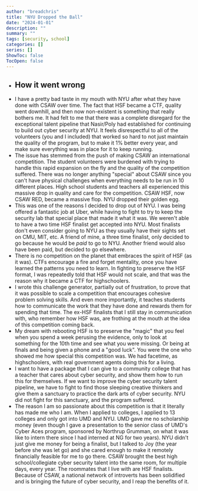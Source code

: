 ```yaml
---
author: "breadchris"
title: "NYU Dropped the Ball"
date: "2024-01-01"
description: ""
summary: ""
tags: [security, school]
categories: []
series: []
ShowToc: false
TocOpen: false
---
```


- ## How it went wrong
- I have a pretty bad taste in my mouth with NYU after what they have done with CSAW over time. The fact that HSF became a CTF, quality went downhill, and then now non-existent is something that really bothers me. It had felt to me that there was a complete disregard for the exceptional talent pipeline that Nasir/Poly had established for continuing to build out cyber security at NYU. It feels disrespectful to all of the volunteers (you and I included) that worked so hard to not just maintain the quality of the program, but to make it 1% better every year, and make sure everything was in place for it to keep running.
- The issue has stemmed from the push of making CSAW an international competition. The student volunteers were burdened with trying to handle this rapid expansion on the fly and the quality of the competition suffered. There was no longer anything "special" about CSAW since you can't have physical challenges when everything needs to be run in 10 different places. High school students and teachers all experienced this massive drop in quality and care for the competition. CSAW HSF, now CSAW RED, became a massive flop. NYU dropped their golden egg.
- This was one of the reasons I decided to drop out of NYU. I was being offered a fantastic job at Uber, while having to fight to try to keep the security lab that special place that made it what it was. We weren't able to have a two time HSF finalist get accepted into NYU. Most finalists don't even consider going to NYU as they usually have their sights set on CMU, MIT, etc. A friend of mine, a three time finalist, only decided to go because he would be *paid* to go to NYU. Another friend would also have been paid, but decided to go elsewhere.
- There is no competition on the planet that embraces the spirit of HSF (as it was). CTFs encourage a fire and forget mentality, once you have learned the patterns you need to learn. In fighting to preserve the HSF format, I was repeatedly told that HSF would not scale, and that was the reason why it became a CTF for highschoolers.
- I wrote this challenge generator, partially out of frustration, to prove that it was possible to scale a competition that encourages cohesive problem solving skills. And even more importantly, it teaches students how to communicate the work that they have done and rewards them for spending that time. The ex-HSF finalists that I still stay in communication with, who remember how HSF was, are frothing at the mouth at the idea of this competition coming back.
- My dream with rebooting HSF is to preserve the "magic" that you feel when you spend a week perusing the evidence, only to look at something for the 10th time and see what you were missing. Or being at finals and being given a phone and a "good luck". You were the one who showed me how special this competition was. We had facetime, as highschoolers, with real government agents doing this for a living.
- I want to have a package that I can give to a community college that has a teacher that cares about cyber security, and show them how to run this for themselves. If we want to improve the cyber security talent pipeline, we have to fight to find those sleeping creative thinkers and give them a sanctuary to practice the dark arts of cyber security. NYU did not fight for this sanctuary, and the program suffered.
- The reason I am so passionate about this competition is that it literally has made me who I am. When I applied to colleges, I applied to 13 colleges and only got into UMD and NYU. UMD gave me no scholarship money (even though I gave a presentation to the senior class of UMD's Cyber Aces program, sponsored by Northrup Grumman, on what it was like to intern there since I had interned at NG for two years). NYU didn't just give me money for being a finalist, but I talked to Joy (the year before she was let go) and she cared enough to make it remotely financially feasible for me to go there. CSAW brought the best high school/collegiate cyber security talent into the same room, for multiple days, every year. The roommates that I live with are HSF finalists. Because of CSAW, a national network of introverts has been solidified and is bringing the future of cyber security, and I reap the benefits of it.